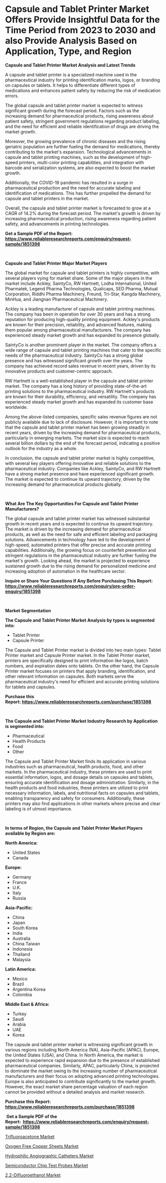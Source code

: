 <p><h1>Capsule and Tablet Printer Market Offers Provide Insightful Data for the Time Period from 2023 to 2030 and also Provide Analysis Based on Application, Type, and Region</h1></p><p><strong>Capsule and Tablet Printer Market Analysis and Latest Trends</strong></p>
<p><p>A capsule and tablet printer is a specialized machine used in the pharmaceutical industry for printing identification marks, logos, or branding on capsules or tablets. It helps to differentiate different types of medications and enhances patient safety by reducing the risk of medication errors.</p><p>The global capsule and tablet printer market is expected to witness significant growth during the forecast period. Factors such as the increasing demand for pharmaceutical products, rising awareness about patient safety, stringent government regulations regarding product labeling, and the need for efficient and reliable identification of drugs are driving the market growth.</p><p>Moreover, the growing prevalence of chronic diseases and the rising geriatric population are further fueling the demand for medications, thereby contributing to the market's expansion. Technological advancements in capsule and tablet printing machines, such as the development of high-speed printers, multi-color printing capabilities, and integration with barcode and serialization systems, are also expected to boost the market growth.</p><p>Additionally, the COVID-19 pandemic has resulted in a surge in pharmaceutical production and the need for accurate labeling and identification of medications. This has further propelled the demand for capsule and tablet printers in the market.</p><p>Overall, the capsule and tablet printer market is forecasted to grow at a CAGR of 14.2% during the forecast period. The market's growth is driven by increasing pharmaceutical production, rising awareness regarding patient safety, and advancements in printing technologies.</p></p>
<p><strong>Get a Sample PDF of the Report:&nbsp; <a href="https://www.reliableresearchreports.com/enquiry/request-sample/1851398">https://www.reliableresearchreports.com/enquiry/request-sample/1851398</a></strong></p>
<p>&nbsp;</p>
<p><strong>Capsule and Tablet Printer Major Market Players</strong></p>
<p><p>The global market for capsule and tablet printers is highly competitive, with several players vying for market share. Some of the major players in the market include Ackley, SaintyCo, RW Hartnett, Lodha International, United Pharmatek, Legend Pharma Technologies, Qualicaps, SED Pharma, Mutual Corporation, Riddhi Pharma Machinery, Freund, Tri-Star, Kangda Machinery, MinHua, and Jiangnan Pharmaceutical Machinery.</p><p>Ackley is a leading manufacturer of capsule and tablet printing machines. The company has been in operation for over 30 years and has a strong reputation for producing high-quality printing equipment. Ackley's products are known for their precision, reliability, and advanced features, making them popular among pharmaceutical manufacturers. The company has experienced steady market growth and has expanded its presence globally.</p><p>SaintyCo is another prominent player in the market. The company offers a wide range of capsule and tablet printing machines that cater to the specific needs of the pharmaceutical industry. SaintyCo has a strong global presence and has witnessed significant growth over the years. The company has achieved record sales revenue in recent years, driven by its innovative products and customer-centric approach.</p><p>RW Hartnett is a well-established player in the capsule and tablet printer market. The company has a long history of providing state-of-the-art printing solutions to the pharmaceutical industry. RW Hartnett's products are known for their durability, efficiency, and versatility. The company has experienced steady market growth and has expanded its customer base worldwide.</p><p>Among the above-listed companies, specific sales revenue figures are not publicly available due to lack of disclosure. However, it is important to note that the capsule and tablet printer market has been growing steadily in recent years, driven by the increasing demand for pharmaceutical products, particularly in emerging markets. The market size is expected to reach several billion dollars by the end of the forecast period, indicating a positive outlook for the industry as a whole.</p><p>In conclusion, the capsule and tablet printer market is highly competitive, with several key players offering innovative and reliable solutions to the pharmaceutical industry. Companies like Ackley, SaintyCo, and RW Hartnett have a strong market presence and have experienced significant growth. The market is expected to continue its upward trajectory, driven by the increasing demand for pharmaceutical products globally.</p></p>
<p>&nbsp;</p>
<p><strong>What Are The Key Opportunities For Capsule and Tablet Printer Manufacturers?</strong></p>
<p><p>The global capsule and tablet printer market has witnessed substantial growth in recent years and is expected to continue its upward trajectory. The market is driven by the increasing demand for pharmaceutical products, as well as the need for safe and efficient labeling and packaging solutions. Advancements in technology have led to the development of high-speed, automated printers that offer precise and accurate printing capabilities. Additionally, the growing focus on counterfeit prevention and stringent regulations in the pharmaceutical industry are further fueling the market's growth. Looking ahead, the market is projected to experience sustained growth due to the rising demand for personalized medicine and increasing adoption of automation in the healthcare sector.</p></p>
<p><strong>Inquire or Share Your Questions If Any Before Purchasing This Report: <a href="https://www.reliableresearchreports.com/enquiry/pre-order-enquiry/1851398">https://www.reliableresearchreports.com/enquiry/pre-order-enquiry/1851398</a></strong></p>
<p>&nbsp;</p>
<p><strong>Market Segmentation</strong></p>
<p><strong>The Capsule and Tablet Printer Market Analysis by types is segmented into:</strong></p>
<p><ul><li>Tablet Printer</li><li>Capsule Printer</li></ul></p>
<p><p>The Capsule and Tablet Printer market is divided into two main types: Tablet Printer market and Capsule Printer market. In the Tablet Printer market, printers are specifically designed to print information like logos, batch numbers, and expiration dates onto tablets. On the other hand, the Capsule Printer market focuses on printers that apply branding, identification, and other relevant information on capsules. Both markets serve the pharmaceutical industry's need for efficient and accurate printing solutions for tablets and capsules.</p></p>
<p><strong>Purchase this Report:&nbsp;<a href="https://www.reliableresearchreports.com/purchase/1851398">https://www.reliableresearchreports.com/purchase/1851398</a></strong></p>
<p>&nbsp;</p>
<p><strong>The Capsule and Tablet Printer Market Industry Research by Application is segmented into:</strong></p>
<p><ul><li>Pharmaceutical</li><li>Health Products</li><li>Food</li><li>Other</li></ul></p>
<p><p>The Capsule and Tablet Printer Market finds its application in various industries such as pharmaceutical, health products, food, and other markets. In the pharmaceutical industry, these printers are used to print essential information, logos, and dosage details on capsules and tablets, ensuring accurate identification and dosage administration. Similarly, in the health products and food industries, these printers are utilized to print necessary information, labels, and nutritional facts on capsules and tablets, enabling transparency and safety for consumers. Additionally, these printers may also find applications in other markets where precise and clear labeling is of utmost importance.</p></p>
<p>&nbsp;</p>
<p><strong>In terms of Region, the Capsule and Tablet Printer Market Players available by Region are:</strong></p>
<p>
    <p> <strong> North America: </strong>
        <ul>
            <li>United States</li>
            <li>Canada</li>
        </ul>
        </p> 
    <p> <strong> Europe: </strong>
        <ul>
            <li>Germany</li>
            <li>France</li>
            <li>U.K.</li>
            <li>Italy</li>
            <li>Russia</li>
        </ul>
        </p> 
    <p> <strong> Asia-Pacific: </strong>
        <ul>
            <li>China</li>
            <li>Japan</li>
            <li>South Korea</li>
            <li>India</li>
            <li>Australia</li>
            <li>China Taiwan</li>
            <li>Indonesia</li>
            <li>Thailand</li>
            <li>Malaysia</li>
        </ul>
        </p> 
    <p> <strong> Latin America: </strong>
        <ul>
            <li>Mexico</li>
            <li>Brazil</li>
            <li>Argentina Korea</li>
            <li>Colombia</li>
        </ul>
        </p> 
    <p> <strong> Middle East & Africa: </strong>
        <ul>
            <li>Turkey</li>
            <li>Saudi</li>
            <li>Arabia</li>
            <li>UAE</li>
            <li>Korea</li>
        </ul>
    </p>
    </p>
<p><p>The capsule and tablet printer market is witnessing significant growth in various regions including North America (NA), Asia-Pacific (APAC), Europe, the United States (USA), and China. In North America, the market is expected to experience rapid expansion due to the presence of established pharmaceutical companies. Similarly, APAC, particularly China, is projected to dominate the market owing to the increasing number of pharmaceutical manufacturers and their focus on adopting advanced printing technologies. Europe is also anticipated to contribute significantly to the market growth. However, the exact market share percentage valuation of each region cannot be provided without a detailed analysis and market research.</p></p>
<p><strong>Purchase this Report: <a href="https://www.reliableresearchreports.com/purchase/1851398">https://www.reliableresearchreports.com/purchase/1851398</a></strong></p>
<p>&nbsp;<strong>Get a Sample PDF of the Report:&nbsp;&nbsp;<a href="https://www.reliableresearchreports.com/enquiry/request-sample/1851398">https://www.reliableresearchreports.com/enquiry/request-sample/1851398</a></strong></p>
<p><strong></strong></p>
<p><p><a href="https://medium.com/@claudekunze/trifluoroacetone-market-size-market-outlook-and-market-forecast-2023-to-2030-7dc9b31e39a9">Trifluoroacetone Market</a></p><p><a href="https://www.linkedin.com/pulse/oxygen-free-copper-sheets-market-insights-players-forecast-5gfee/">Oxygen Free Copper Sheets Market</a></p><p><a href="https://github.com/aasishrp01/Market-Research-Report-List-1/blob/main/hydrophilic-angiographic-catheters-market.md">Hydrophilic Angiographic Catheters Market</a></p><p><a href="https://www.linkedin.com/pulse/semiconductor-chip-test-probes-market-size-share-global-2fjre/">Semiconductor Chip Test Probes Market</a></p><p><a href="https://medium.com/@aureliarice2023/2-2-difluoroethanol-market-the-key-to-successful-business-strategy-forecast-till-2030-80b6f5c6daa3">2,2-Difluoroethanol Market</a></p></p>